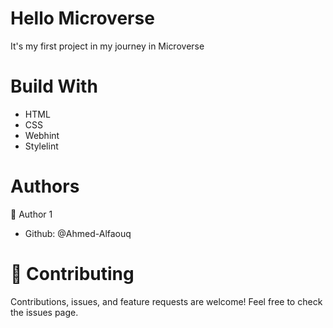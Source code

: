 # Hello Microverse
It's my first project in my journey in Microverse
  
# Build With
 - HTML
 - CSS
 - Webhint
 - Stylelint

# Authors
 :bearded_person: Author 1
  - Github: @Ahmed-Alfaouq

# :handshake: Contributing
Contributions, issues, and feature requests are welcome!
Feel free to check the issues page.
